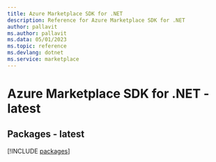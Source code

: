 ```yaml
---
title: Azure Marketplace SDK for .NET
description: Reference for Azure Marketplace SDK for .NET
author: pallavit
ms.author: pallavit
ms.data: 05/01/2023
ms.topic: reference
ms.devlang: dotnet
ms.service: marketplace
---
```

# Azure Marketplace SDK for .NET - latest
## Packages - latest
[!INCLUDE [packages](marketplace-index.md)]